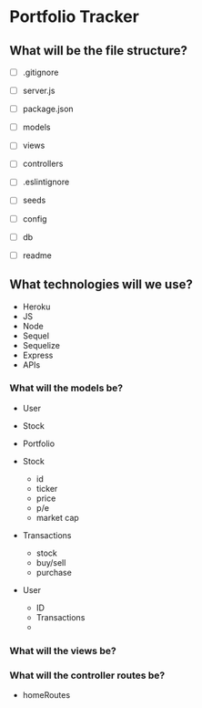 # Portfolio Tracker 

## What will be the file structure?
- [ ] .gitignore
- [ ] server.js
- [ ] package.json
- [ ] models
- [ ] views
- [ ] controllers
- [ ] .eslintignore
- [ ] seeds
- [ ] config
- [ ] db
- [ ] readme


## What technologies will we use?
- Heroku
- JS
- Node
- Sequel
- Sequelize
- Express
- APIs 

### What will the models be?
- User
- Stock
- Portfolio

- Stock
    - id
    - ticker
    - price 
    - p/e
    - market cap

- Transactions
    - stock
    - buy/sell
    - purchase

- User 
    - ID
    - Transactions
    - 


### What will the views be?

### What will the controller routes be?
- homeRoutes
